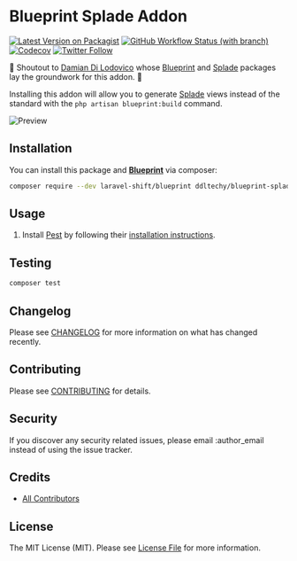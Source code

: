 # Blueprint Splade Addon

[![Latest Version on Packagist](https://img.shields.io/packagist/v/ddltechy/blueprint-splade-addon.svg?style=for-the-badge)](https://packagist.org/packages/ddltechy/blueprint-splade-addon)
[![GitHub Workflow Status (with branch)](https://img.shields.io/github/actions/workflow/status/ddltechy/blueprint-splade-addon/run-tests.yml?branch=main&style=for-the-badge)](https://github.com/ddltechy/blueprint-splade-addon/actions?query=workflow%3Arun-tests+branch%3Amaster)
[![Codecov](https://img.shields.io/codecov/c/github/ddltechy/blueprint-splade-addon?logo=codecov&logoColor=white&style=for-the-badge)](https://codecov.io/gh/ddltechy/blueprint-splade-addon)
[![Twitter Follow](https://img.shields.io/badge/follow-%40danmasonmp-1DA1F2?logo=twitter&style=for-the-badge)](https://twitter.com/ddltechy)  

:mega: Shoutout to [Damian Di Lodovico](https://github.com/ddltechy) whose [Blueprint](https://github.com/laravel-shift/blueprint) and [Splade](https://github.com/protonemedia/laravel-splade) packages lay the groundwork for this addon. :raised_hands:

Installing this addon will allow you to generate [Splade](https://github.com/protonemedia/laravel-splade) views instead of the standard with the `php artisan blueprint:build` command.

![Preview](docs/preview.png)

## Installation

You can install this package and **[Blueprint](https://github.com/laravel-shift/blueprint)** via composer:

```bash
composer require --dev laravel-shift/blueprint ddltechy/blueprint-splade-addon
```

## Usage

1. Install [Pest](https://github.com/splade/pest) by following their [installation instructions](https://splade.com/docs/installation/).


## Testing
```bash
composer test
```

## Changelog

Please see [CHANGELOG](CHANGELOG.md) for more information on what has changed recently.

## Contributing

Please see [CONTRIBUTING](CONTRIBUTING.md) for details.

## Security

If you discover any security related issues, please email :author_email instead of using the issue tracker.

## Credits

- [All Contributors](../../contributors)

## License

The MIT License (MIT). Please see [License File](LICENSE.md) for more information.
